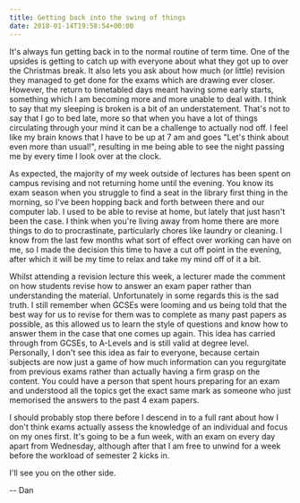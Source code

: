 ```yaml
---
title: Getting back into the swing of things
date: 2018-01-14T19:58:54+00:00
---
```

It's always fun getting back in to the normal routine of term time. One of the upsides is getting to catch up with everyone about what they got up to over the Christmas break. It also lets you ask about how much (or little) revision they managed to get done for the exams which are drawing ever closer. However, the return to timetabled days meant having some early starts, something which I am becoming more and more unable to deal with. I think to say that my sleeping is broken is a bit of an understatement. That's not to say that I go to bed late, more so that when you have a lot of things circulating through your mind it can be a challenge to actually nod off. I feel like my brain knows that I have to be up at 7 am and goes "Let's think about even more than usual!", resulting in me being able to see the night passing me by every time I look over at the clock.

As expected, the majority of my week outside of lectures has been spent on campus revising and not returning home until the evening. You know its exam season when you struggle to find a seat in the library first thing in the morning, so I've been hopping back and forth between there and our computer lab. I used to be able to revise at home, but lately that just hasn't been the case. I think when you're living away from home there are more things to do to procrastinate, particularly chores like laundry or cleaning. I know from the last few months what sort of effect over working can have on me, so I made the decision this time to have a cut off point in the evening, after which it will be my time to relax and take my mind off of it a bit.

Whilst attending a revision lecture this week, a lecturer made the comment on how students revise how to answer an exam paper rather than understanding the material. Unfortunately in some regards this is the sad truth. I still remember when GCSEs were looming and us being told that the best way for us to revise for them was to complete as many past papers as possible, as this allowed us to learn the style of questions and know how to answer them in the case that one comes up again. This idea has carried through from GCSEs, to A-Levels and is still valid at degree level. Personally, I don't see this idea as fair to everyone, because certain subjects are now just a game of how much information can you regurgitate from previous exams rather than actually having a firm grasp on the content. You could have a person that spent hours preparing for an exam and understood all the topics get the exact same mark as someone who just memorised the answers to the past 4 exam papers.

I should probably stop there before I descend in to a full rant about how I don't think exams actually assess the knowledge of an individual and focus on my ones first. It's going to be a fun week, with an exam on every day apart from Wednesday, although after that I am free to unwind for a week before the workload of semester 2 kicks in.

I'll see you on the other side.

-- Dan
